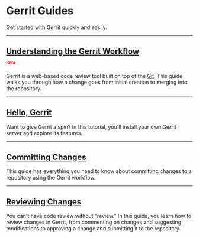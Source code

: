 # Gerrit Guides

Get started with Gerrit quickly and easily.


<hr/>

## [Understanding the Gerrit Workflow](intro-gerrit-walkthrough.md)
<span class="beta">Beta</span>

Gerrit is a web-based code review tool built on top of the
[Git](https://git-scm.com/). This guide walks you through how a change goes from
initial creation to merging into the repository.

<hr/>

## [Hello, Gerrit](hello-gerrit.md)

Want to give Gerrit a spin? In this tutorial, you'll install your own Gerrit
server and explore its features.

<hr/>

## [Committing Changes](committing-changes.md)

This guide has everything you need to know about committing changes to a
repository using the Gerrit workflow.

<hr/>

## [Reviewing Changes](intro-reviewer.md)

You can't have code review without "review." In this guide, you learn how to
review changes in Gerrit, from commenting on changes and suggesting
modifications to approving a change and submitting it to the repository.
<style>
.beta { position: relative; top: -0.5em; font-size: 80%; color: red;
        font-weight: bold; }
</style>

